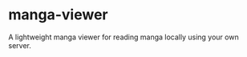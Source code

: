manga-viewer
============

A lightweight manga viewer for reading manga locally using your own server.
